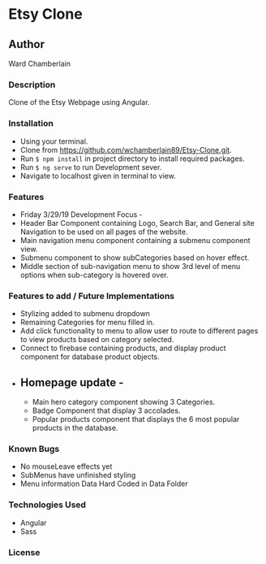 # Etsy Clone

## Author
Ward Chamberlain

### Description
Clone of the Etsy Webpage using Angular.

### Installation
* Using your terminal.
* Clone from https://github.com/wchamberlain89/Etsy-Clone.git.
* Run `$ npm install` in project directory to install required packages.
* Run `$ ng serve` to run Development sever.
* Navigate to localhost given in terminal to view.

### Features
  * Friday 3/29/19 Development Focus -
  * Header Bar Component containing Logo, Search Bar, and General site Navigation to be used on all pages of the website.
  * Main navigation menu component containing a submenu component view.
  * Submenu component to show subCategories based on hover effect.
  * Middle section of sub-navigation menu to show 3rd level of menu options when sub-category is hovered over.

### Features to add / Future Implementations
  * Stylizing added to submenu dropdown
  * Remaining Categories for menu filled in.
  * Add click functionality to menu to allow user to route to different pages to view products based on category selected.
  * Connect to firebase containing products, and display product component for database product objects.
  * ## Homepage update  -
    * Main hero category component showing 3 Categories.
    * Badge Component that display 3 accolades.
    * Popular products component that displays the 6 most popular products in the database.

### Known Bugs
* No mouseLeave effects yet
* SubMenus have unfinished styling
* Menu information Data Hard Coded in Data Folder

### Technologies Used
* Angular
* Sass

### License
